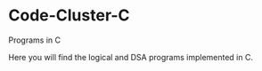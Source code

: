 # Code-Cluster-C 
Programs in C 

Here you will find the logical and DSA programs implemented in C. 
